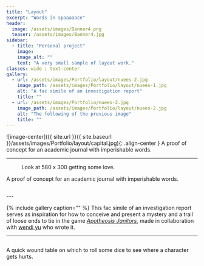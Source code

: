 ```yaml
---
title: "Layout"
excerpt: "Words in spaaaaace"
header:
  image: /assets/images/Banner4.png
  teaser: /assets/images/Banner4.jpg
sidebar:
  - title: "Personal project"
    image:
    image_alt: ""
    text: "A very small sample of layout work."
classes: wide ; text-center
gallery:
  - url: /assets/images/Portfolio/layout/nuees-2.jpg
    image_path: /assets/images/Portfolio/layout/nuees-1.jpg
    alt: "A fac simile of an investigation report"
    title: ""
  - url: /assets/images/Portfolio/nuees-2.jpg
    image_path: /assets/images/Portfolio/layout/nuees-2.jpg
    alt: "The following of the previous image"
    title: ""
---
```


![image-center]({{ site.url }}{{ site.baseurl }}/assets/images/Portfolio/layout/capital.jpg){: .align-center }
A proof of concept for an academic journal with imperishable words.

---

<figure style ="width:60%" class="align-center">
  <img src="{{ site.url }}{{ site.baseurl }}/assets/images/Portfolio/layout/capital.jpg" alt="">
  <figcaption>Look at 580 x 300 getting some love.</figcaption>
</figure>
A proof of concept for an academic journal with imperishable words.


<figure class="align-center half mfp-image">
  <img src="{{ site.url }}{{ site.baseurl }}/assets/images/Portfolio/layout/capital.jpg" alt="">
</figure>
---

{% include gallery caption="" %}
This fac simile of an investigation report serves as inspiration for how to conceive and present a mystery and a trail of loose ends to tie in the game [*Apotheosis Janitors*](https://wendiy.itch.io/apotheosis-janitors), made in collaboration with [wendi yu](https://twitter.com/wen_di_yu) who wrote it.

---

<figure class="align-center half mfp-image">
  <img src="{{ site.url }}{{ site.baseurl }}/assets/images/Portfolio/layout/woundtable.jpg" alt="">
</figure>
A quick wound table on which to roll some dice to see where a character gets hurts.
